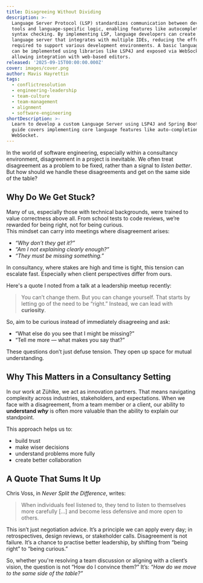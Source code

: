 ```yaml
---
title: Disagreeing Without Dividing
description: >-
  Language Server Protocol (LSP) standardizes communication between development
  tools and language-specific logic, enabling features like autocompletion and
  syntax checking. By implementing LSP, language developers can create a single
  language server that integrates with multiple IDEs, reducing the effort
  required to support various development environments. A basic language server
  can be implemented using libraries like LSP4J and exposed via WebSockets,
  allowing integration with web-based editors.
released: '2025-09-15T00:00:00.000Z'
cover: images/cover.png
author: Mavis Hayrettin
tags:
  - conflictresolution
  - engineering-leadership
  - team-culture
  - team-management
  - alignment
  - software-engineering
shortDescription: >-
  Learn to develop a custom Language Server using LSP4J and Spring Boot. This
  guide covers implementing core language features like auto-completion via
  WebSocket.
---
```


In the world of software engineering, especially within a consultancy environment, disagreement in a project is inevitable. We often treat disagreement as a problem to be fixed, rather than a signal to _listen better_. But how should we handle these disagreements and get on the same side of the table? 

## Why Do We Get Stuck?

Many of us, especially those with technical backgrounds, were trained to value correctness above all. From school tests to code reviews, we’re rewarded for being right, not for being curious.  
This mindset can carry into meetings where disagreement arises:

- _“Why don’t they get it?”_
- _“Am I not explaining clearly enough?”_
- _“They must be missing something.”_

In consultancy, where stakes are high and time is tight, this tension can escalate fast. Especially when client perspectives differ from ours.


Here's a quote I noted from a talk at a leadership meetup recently:

> You can’t change them. But you can change yourself. That starts by letting go of the need to be “right.” Instead, we can lead with **curiosity**.

So, aim to be curious instead of immediately disagreeing and ask:

- “What else do you see that I might be missing?”
- “Tell me more — what makes you say that?”

These questions don’t just defuse tension. They open up space for mutual understanding.

## Why This Matters in a Consultancy Setting

In our work at Zühlke, we act as innovation partners. That means navigating complexity across industries, stakeholders, and expectations. When we face with a disagreement, from a team member or a client, our ability to **understand _why_** is often more valuable than the ability to explain our standpoint.

This approach helps us to:

- build trust
- make wiser decisions
- understand problems more fully
- create better collaboration


## A Quote That Sums It Up

Chris Voss, in _Never Split the Difference_, writes:

> When individuals feel listened to, they tend to listen to themselves more carefully \[…\] and become less defensive and more open to others.

This isn’t just negotiation advice. It’s a principle we can apply every day; in retrospectives, design reviews, or stakeholder calls. Disagreement is not failure. It’s a chance to practise better leadership, by shifting from “being right” to “being curious.”

So, whether you're resolving a team discussion or aligning with a client’s vision, the question is not “How do I convince them?” It’s: _“How do we move to the same side of the table?”_
